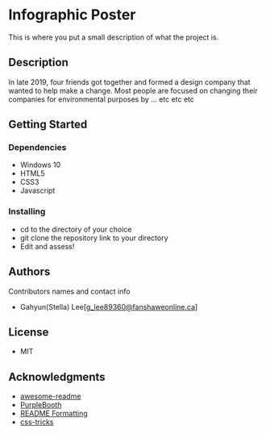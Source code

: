 
<!-- Format: ![Terra Studios Logo Header] -->

# Infographic Poster

This is where you put a small description of what the project is.

## Description

In late 2019, four friends got together and formed a design company that wanted to help make a change. Most people are focused on changing their companies for environmental purposes by ... etc etc etc

## Getting Started

### Dependencies
<!-- * Describe any prerequisites, libraries, OS version, etc., needed before installing program. -->
* Windows 10
* HTML5
* CSS3
* Javascript
<!-- * Be sure to prefix any bleeding-edge rules, tags, etc. (see [caniuse](https://caniuse.com/) for reference)
* Also using lastest ES6/next, you should probably think about including [Babel](https://babeljs.io/) for transpilation (or an NPM Script) -->

### Installing

* cd to the directory of your choice
* git clone the repository link to your directory
* Edit and assess!

## Authors

Contributors names and contact info

* Gahyun(Stella) Lee[g_lee89360@fanshaweonline.ca]

## License

* MIT

## Acknowledgments

* [awesome-readme](https://github.com/matiassingers/awesome-readme)
* [PurpleBooth](https://gist.github.com/PurpleBooth/109311bb0361f32d87a2)
* [README Formatting](https://guides.github.com/features/mastering-markdown/)
* [css-tricks](https://css-tricks.com/)
